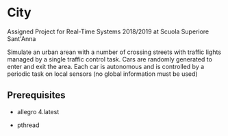 # City
Assigned Project for Real-Time Systems 2018/2019 at Scuola Superiore Sant'Anna

Simulate an urban arean with a number of crossing streets with traffic lights managed by a single traffic control task. Cars are randomly generated to enter and exit the area. Each car is autonomous and is controlled by a periodic task on local sensors (no global information must be used)
## Prerequisites
- allegro 4.latest
* pthread